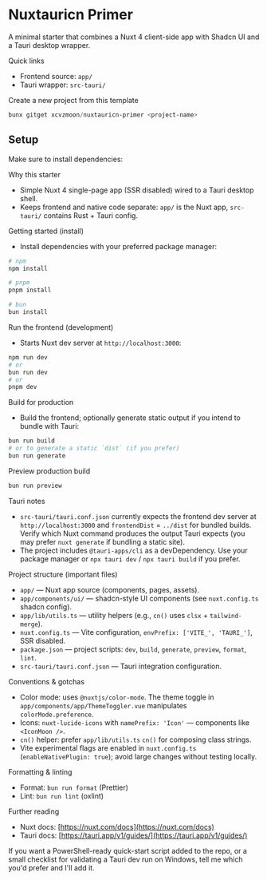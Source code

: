 # Nuxtauricn Primer

A minimal starter that combines a Nuxt 4 client-side app with Shadcn UI and a Tauri desktop wrapper.

Quick links

- Frontend source: `app/`
- Tauri wrapper: `src-tauri/`

Create a new project from this template

```powershell
bunx gitget xcvzmoon/nuxtauricn-primer <project-name>
```

## Setup

Make sure to install dependencies:

Why this starter

- Simple Nuxt 4 single-page app (SSR disabled) wired to a Tauri desktop shell.
- Keeps frontend and native code separate: `app/` is the Nuxt app, `src-tauri/` contains Rust + Tauri config.

Getting started (install)

- Install dependencies with your preferred package manager:

```powershell
# npm
npm install

# pnpm
pnpm install

# bun
bun install
```

Run the frontend (development)

- Starts Nuxt dev server at `http://localhost:3000`:

```powershell
npm run dev
# or
bun run dev
# or
pnpm dev
```

Build for production

- Build the frontend; optionally generate static output if you intend to bundle with Tauri:

```powershell
bun run build
# or to generate a static `dist` (if you prefer)
bun run generate
```

Preview production build

```powershell
bun run preview
```

Tauri notes

- `src-tauri/tauri.conf.json` currently expects the frontend dev server at `http://localhost:3000` and `frontendDist` = `../dist` for bundled builds. Verify which Nuxt command produces the output Tauri expects (you may prefer `nuxt generate` if bundling a static site).
- The project includes `@tauri-apps/cli` as a devDependency. Use your package manager or `npx tauri dev` / `npx tauri build` if you prefer.

Project structure (important files)

- `app/` — Nuxt app source (components, pages, assets).
- `app/components/ui/` — shadcn-style UI components (see `nuxt.config.ts` shadcn config).
- `app/lib/utils.ts` — utility helpers (e.g., `cn()` uses `clsx` + `tailwind-merge`).
- `nuxt.config.ts` — Vite configuration, `envPrefix: ['VITE_', 'TAURI_']`, SSR disabled.
- `package.json` — project scripts: `dev`, `build`, `generate`, `preview`, `format`, `lint`.
- `src-tauri/tauri.conf.json` — Tauri integration configuration.

Conventions & gotchas

- Color mode: uses `@nuxtjs/color-mode`. The theme toggle in `app/components/app/ThemeToggler.vue` manipulates `colorMode.preference`.
- Icons: `nuxt-lucide-icons` with `namePrefix: 'Icon'` — components like `<IconMoon />`.
- `cn()` helper: prefer `app/lib/utils.ts` `cn()` for composing class strings.
- Vite experimental flags are enabled in `nuxt.config.ts` (`enableNativePlugin: true`); avoid large changes without testing locally.

Formatting & linting

- Format: `bun run format` (Prettier)
- Lint: `bun run lint` (oxlint)

Further reading

- Nuxt docs: [https://nuxt.com/docs](https://nuxt.com/docs)
- Tauri docs: [https://tauri.app/v1/guides/](https://tauri.app/v1/guides/)

If you want a PowerShell-ready quick-start script added to the repo, or a small checklist for validating a Tauri dev run on Windows, tell me which you'd prefer and I'll add it.
